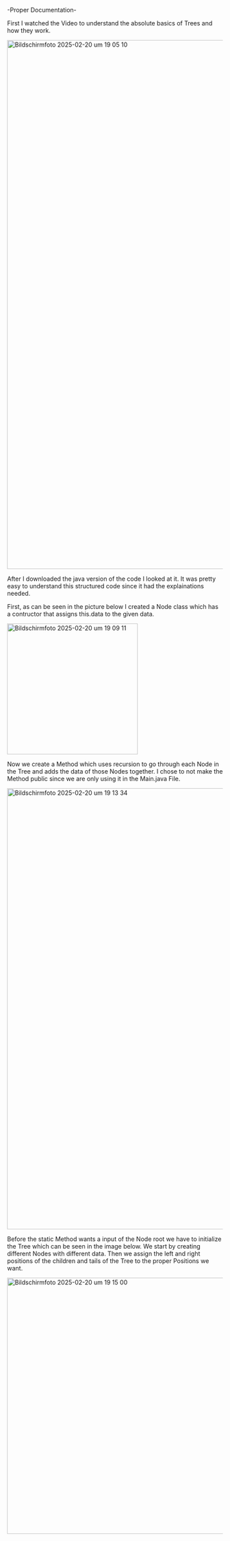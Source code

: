-Proper Documentation-

First I watched the Video to understand the absolute basics of Trees and how they work.

<img width="1233" alt="Bildschirmfoto 2025-02-20 um 19 05 10" src="https://github.com/user-attachments/assets/58fe5e64-8dbf-4f67-b7ec-d1635e115c03" />

After I downloaded the java version of the code I looked at it.
It was pretty easy to understand this structured code since it had the explainations needed.

First, as can be seen in the picture below I created a Node class which has a contructor that assigns this.data to the given data.

<img width="305" alt="Bildschirmfoto 2025-02-20 um 19 09 11" src="https://github.com/user-attachments/assets/05435503-7724-4ced-92c0-31d3a04e2a6b" />

Now we create a Method which uses recursion to go through each Node in the Tree and adds the data of those Nodes together.
I chose to not make the Method public since we are only using it in the Main.java File.

<img width="1028" alt="Bildschirmfoto 2025-02-20 um 19 13 34" src="https://github.com/user-attachments/assets/bd7fd3c2-39d7-4af0-ab46-1065f9d3e9a8" />

Before the static Method wants a input of the Node root we have to initialize the Tree which can be seen in the image below.
We start by creating different Nodes with different data.
Then we assign the left and right positions of the children and tails of the Tree to the proper Positions we want.
 
<img width="597" alt="Bildschirmfoto 2025-02-20 um 19 15 00" src="https://github.com/user-attachments/assets/f6fa55f9-69eb-425c-a279-205cfc40d6e6" />
